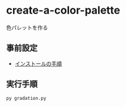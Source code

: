 # create-a-color-palette

色パレットを作る

## 事前設定

* [インストールの手順](./docs/how_to_install.py)


## 実行手順

```shell
py gradation.py
```
